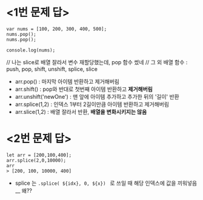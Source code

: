 # <1번 문제 답>
```
var nums = [100, 200, 300, 400, 500];
nums.pop();
nums.pop();

console.log(nums);
```
// 나는 slice로 배열 잘라서 변수 재할당했는데, pop 함수 썼네
// 그 외 배열 함수 : push, pop, shift, unshift, splice, slice
* arr.pop() : 마지막 아이템 반환하고 제거해버림
* arr.shift() : pop와 반대로 첫번째 아이템 반환하고 **제거해버림**
* arr.unshift('newOne') : 맨 앞에 아이템 추가하고 추가한 뒤의 '길이' 반환
* arr.splice(1,2) : 인덱스 1부터 2길이만큼 아이템 반환하고 제거해버림
* arr.slice(1,2) : 배열 잘라서 반환, **배열을 변화시키지는 않음**


# <2번 문제 답>
```
let arr = [200,100,400];
arr.splice(2,0,10000);
arr
> [200, 100, 10000, 400]
```
* splice 는 `.splice( ${idx}, 0, ${x}) ` 로 쓰일 때 해당 인덱스에 값을 끼워넣음 __ 왜??

